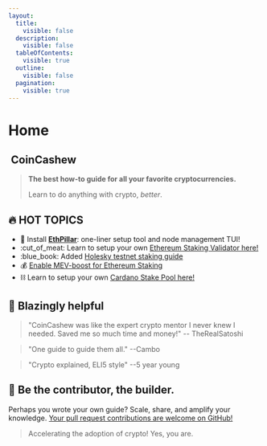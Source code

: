 ```yaml
---
layout:
  title:
    visible: false
  description:
    visible: false
  tableOfContents:
    visible: true
  outline:
    visible: false
  pagination:
    visible: true
---
```


# Home

## <img src=".gitbook/assets/160.png" alt="" data-size="line"> CoinCashew

> **The best how-to guide for all your favorite cryptocurrencies.**
>
> Learn to do anything with crypto, _better_.

## :fire: **HOT TOPICS**

* :pill: Install [**EthPillar**](coins/overview-eth/ethpillar.md): one-liner setup tool and node management TUI!
* :cut\_of\_meat: Learn to setup your own [Ethereum Staking Validator here!](coins/overview-eth/guide-or-how-to-setup-a-validator-on-eth2-mainnet/)
* :blue\_book: Added [Holesky testnet staking guide](coins/overview-eth/testnet-holesky-validator/)
* :moneybag: [Enable MEV-boost for Ethereum Staking](coins/overview-eth/mev-boost/)
* :chains: Learn to setup your own [Cardano Stake Pool here!](coins/overview-ada/guide-how-to-build-a-haskell-stakepool-node/)

## :robot: Blazingly helpful

> "CoinCashew was like the expert crypto mentor I never knew I needed. Saved me so much time and money!" -- TheRealSatoshi

> "One guide to guide them all." --Cambo

> "Crypto explained, ELI5 style" --5 year young

## :dart: Be the contributor, the builder.

Perhaps you wrote your own guide? Scale, share, and amplify your knowledge. [Your pull request contributions are welcome on GitHub!](contact-us/contributing/)

> Accelerating the adoption of crypto! Yes, you are.
